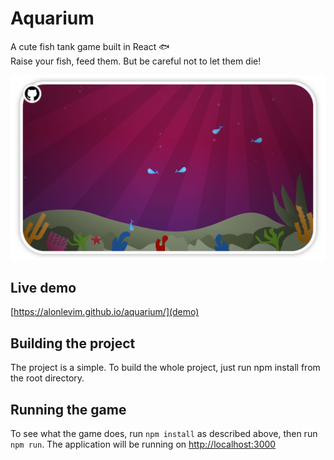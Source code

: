 # Aquarium

A cute fish tank game built in React 🐟  
Raise your fish, feed them. But be careful not to let them die!



![](./resource/image/aquarium.jpg)

## Live demo
[https://alonlevim.github.io/aquarium/](demo)

## Building the project

The project is a simple. To build the whole project, just run npm install from the root directory.

## Running the game

To see what the game does, run `npm install` as described above, then run `npm run`. The application will be running on [http://localhost:3000](http://localhost:3000)
